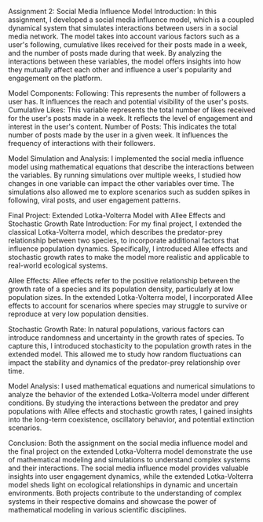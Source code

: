 Assignment 2: Social Media Influence Model
Introduction:
In this assignment, I developed a social media influence model, which is a coupled dynamical system that simulates interactions between users in a social media network. The model takes into account various factors such as a user's following, cumulative likes received for their posts made in a week, and the number of posts made during that week. By analyzing the interactions between these variables, the model offers insights into how they mutually affect each other and influence a user's popularity and engagement on the platform.

Model Components:
Following: This represents the number of followers a user has. It influences the reach and potential visibility of the user's posts.
Cumulative Likes: This variable represents the total number of likes received for the user's posts made in a week. It reflects the level of engagement and interest in the user's content.
Number of Posts: This indicates the total number of posts made by the user in a given week. It influences the frequency of interactions with their followers.

Model Simulation and Analysis:
I implemented the social media influence model using mathematical equations that describe the interactions between the variables. By running simulations over multiple weeks, I studied how changes in one variable can impact the other variables over time. The simulations also allowed me to explore scenarios such as sudden spikes in following, viral posts, and user engagement patterns.



Final Project: Extended Lotka-Volterra Model with Allee Effects and Stochastic Growth Rate
Introduction:
For my final project, I extended the classical Lotka-Volterra model, which describes the predator-prey relationship between two species, to incorporate additional factors that influence population dynamics. Specifically, I introduced Allee effects and stochastic growth rates to make the model more realistic and applicable to real-world ecological systems.

Allee Effects:
Allee effects refer to the positive relationship between the growth rate of a species and its population density, particularly at low population sizes. In the extended Lotka-Volterra model, I incorporated Allee effects to account for scenarios where species may struggle to survive or reproduce at very low population densities.

Stochastic Growth Rate:
In natural populations, various factors can introduce randomness and uncertainty in the growth rates of species. To capture this, I introduced stochasticity to the population growth rates in the extended model. This allowed me to study how random fluctuations can impact the stability and dynamics of the predator-prey relationship over time.

Model Analysis:
I used mathematical equations and numerical simulations to analyze the behavior of the extended Lotka-Volterra model under different conditions. By studying the interactions between the predator and prey populations with Allee effects and stochastic growth rates, I gained insights into the long-term coexistence, oscillatory behavior, and potential extinction scenarios.

Conclusion:
Both the assignment on the social media influence model and the final project on the extended Lotka-Volterra model demonstrate the use of mathematical modeling and simulations to understand complex systems and their interactions. The social media influence model provides valuable insights into user engagement dynamics, while the extended Lotka-Volterra model sheds light on ecological relationships in dynamic and uncertain environments. Both projects contribute to the understanding of complex systems in their respective domains and showcase the power of mathematical modeling in various scientific disciplines.
